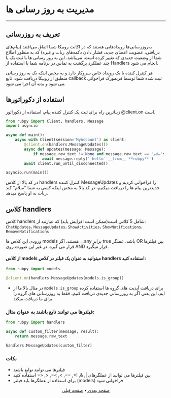 # مدیریت به روز رسانی ها
___
## تعریف به روزرسانی
به‌روزرسانی‌ها رویدادهایی هستند که در اکانت روبیکا شما اتفاق می‌افتند (پیام‌های دریافتی، عضویت اعضای جدید، فشار دادن دکمه‌های ربات و غیره) که به منظور اطلاع شما از وضعیت جدیدی که تغییر کرده است، می‌باشد. این به روز رسانی ها با ثبت یک یا چند عملکرد برگشت به تماس در برنامه شما با استفاده از Handlers انجام می شود.

هر کنترل کننده با یک رویداد خاص سروکار دارد و به محض اینکه یک به روز رسانی منطبق از روبیکا دریافت شود، تابع callback ثبت شده شما توسط فریمورک فراخوانی می شود و بدنه آن اجرا می شود.

## استفاده از دکوراتورها
زیباترین راه برای ثبت یک کنترل کننده پیام، استفاده از دکوراتور  @client.on است.
```python
from rubpy import Client, handlers, Message
import asyncio

async def main():
    async with Client(session='MyAccount') as client:
        @client.on(handlers.MessageUpdates())
        async def updates(message: Message):
            if message.raw_text != None and message.raw_text == 'سلام':
                await message.reply('`hello` __from__ **rubpy**')
        await client.run_until_disconnected()

asyncio.run(main())
```
در کد بالا از کلاس handlers کنترل کننده MessageUpdates را فراخوانی کردیم و جدیدترین پیام ها را دریافت میکنیم، در کد بالا به محض اینکه کسی به شما "سلام" کند ربات به او پاسخ میدهد.
## کلاس handlers
کلاس handlers شامل 5 کلاس است(ممکن است افزایش یابد) که عبارتند از: `ChatUpdates`، `MessageUpdates`، `ShowActivities`، `ShowNotifications`، `RemoveNotifications`

ورودی این کلاس ها models هستند، اگر __any برابر true باشد، عملگر OR بین فیلترها قرار می گیرد، در غیر این صورت روی AND قرار میگیرد.
#### از کلاس models میتوانید به عنوان یک فیلتر در کلاس handlers استفاده کنید:
```python
from rubpy import models

@client.on(handlers.MessageUpdates(models.is_group))
```
* در مثال بالا ما از `models.is_group` برای دریافت آپدیت های گروه ها استفاده کرده ایم، این یعنی اگر به روزرسانی جدیدی دریافت کنیم، فقط به روزرسانی های گروه را برای ما دریافت میکند.
### فیلترها می توانند تابع باشند به عنوان مثال:
```python
from rubpy import handlers

async def custom_filter(message, result):
    return message.raw_text

handlers.MessageUpdates(custom_filter)
```
### نکات
- فیلترها می توانند توابع باشند
- بین فیلترها می توانید از عملگرهای |, &, !=, ==, >, >=, <, <= استفاده کنید
- برای استفاده از عملگرها باید فیلتر (models) فراخوانی شود

<p align="center">
    <a href="https://github.com/shayanheidari01/rubika/blob/master/docs/Error-Handling.md">
        صفحه بعدی
    </a>
  •
  <a href="https://github.com/shayanheidari01/rubika/blob/master/docs/Authorization.md">
        صفحه قبلی
    </a>
</p>
